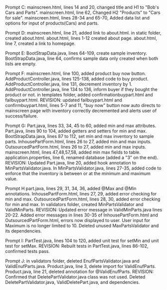 Prompt C:
mainscreen.html, lines 14 and 20, changed title and H1 to "Bob's Cars and Parts".
mainscreen.html, line 62, Changed H2 "Products" to "Cars for sale".
mainscreen.html, lines 28-34 and 65-70, Added data list and options for 
input of products(Cars) and parts.

Prompt D:
mainscreen.html, line 21, added link to about.html.
in static folder, created about.html.
about.html, lines 1-12 created about page.
about.html, line 7, created a link to homepage. 

Prompt E:
BootStrapData.java, lines 64-109, create sample inventory.
BootStrapData.java, line 64, confirms sample data only created when both lists are empty.

Prompt F:
mainscreen.html, line 100, added product buy now button.
AddProductController.java, lines 125-138, added code to buy product.
AddProductController.java, line 131, decrement inventory by 1.
AddProductController.java, line 134 to 136, inform buyer if they bought the product or not.
in templates folder, added confirmationbuypart.html and failbuypart.html.
REVISION: updated failbuypart.html and confirmbuypart.html, lines 5-7 and 11, 
"buy now" button now auto directs to mainscreen page with inventory correctly decremented
and alerts user of success/failure.

Prompt G:
Part.java, lines 33, 34, 45 to 60, added min and max attributes.
Part.java, lines 90 to 104, added getters and setters for min and max.
BootStrapData.java, lines 87 to 112, set min and max inventory to sample parts.
InhousePartForm.html, lines 26 to 27, added min and max inputs.
OutsourcedPartForm.html, lines 26 to 27, added min and max inputs.
mainscreen.html, lines 47,48,57,58, added min max fields to table.
application.properties, line 6, renamed database (added a "3" on the end).
REVISION: Updated Part.java, line 20, added hook annotation to MinPartsValidator.java.
In MinPartsValidator.java, lines 27-35, added code to enforce that the inventory
is between or at the minimum and maximum value.


Prompt H
part.java, lines 29, 31, 34, 36, added @Max and @Min annotations.
InhousePartForm.html, lines 27, 29, added error checking for min and max.
OutsourcedPartForm.html, lines 28, 30, added error checking for min and max.
In validators folder, created MinPartsValidator and ValidMinParts.
REVISION: Updated error message in ValidMinParts.java lines 20-22.
Added error messages in lines 30-35 of InhousePartForm.html and OutsourcedPartForm.html,
errors now displayed to user.
User input for Maximum is no longer limited to 10.
Deleted unused MaxPartsValidator and its dependencies.

Prompt I:
PartTest.java, lines 104 to 120, added unit test for setMin and unit test for setMax.
REVISION: Rebuilt tests in PartTest.java, lines 86-102, confirmed tests pass.

Prompt J:
in validators folder, deleted EnufPartsValidator.java and ValidEnufParts.java.
Product.java, line 3, delete import for ValidEnufParts.
Product.java, line 21, deleted annotation for @ValidEnufParts.
REVISION: Confirmed that DeletePartValidator.java class was not used. 
Deleted DeletePartValidator.java, ValidDeletePart.java, and dependencies.
